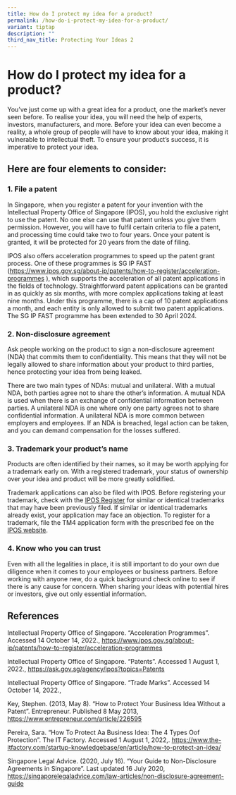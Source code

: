 ```yaml
---
title: How do I protect my idea for a product?
permalink: /how-do-i-protect-my-idea-for-a-product/
variant: tiptap
description: ""
third_nav_title: Protecting Your Ideas 2
---
```

<h1>How do I protect my idea for a product?&nbsp;</h1>
<p>You’ve just come up with a great idea for a product, one the market’s
never seen before. To realise your idea, you will need the help of experts,
investors, manufacturers, and more. Before your idea can even become a
reality, a whole group of people will have to know about your idea, making
it vulnerable to intellectual theft. To ensure your product’s success,
it is imperative to protect your idea.&nbsp;</p>
<h2>Here are four elements to consider:&nbsp;</h2>
<h3>1. File a patent&nbsp;&nbsp;</h3>
<p>In Singapore, when you register a patent for your invention with the Intellectual
Property Office of Singapore (IPOS), you hold the exclusive right to use
the patent. No one else can use that patent unless you give them permission.
However, you will have to fulfil certain criteria to file a patent, and
processing time could take two to four years. Once your patent is granted,
it will be protected for 20 years from the date of filing.&nbsp;&nbsp;</p>
<p>IPOS also offers acceleration programmes to speed up the patent grant
process. One of these programmes is SG IP FAST (<a href="https://www.ipos.gov.sg/about-ip/patents/how-to-register/acceleration-programmes" rel="noopener noreferrer nofollow" target="_blank"><u>https://www.ipos.gov.sg/about-ip/patents/how-to-register/acceleration-programmes</u></a> ),
which supports the acceleration of all patent applications in the fields
of technology. Straightforward patent applications can be granted in as
quickly as six months, with more complex applications taking at least nine
months. Under this programme, there is a cap of 10 patent applications
a month, and each entity is only allowed to submit two patent applications.
The SG IP FAST programme has been extended to 30 April 2024.&nbsp;</p>
<h3>2. Non-disclosure agreement&nbsp;</h3>
<p>Ask people working on the product to sign a non-disclosure agreement (NDA)
that commits them to confidentiality. This means that they will not be
legally allowed to share information about your product to third parties,
hence protecting your idea from being leaked.&nbsp;</p>
<p>There are two main types of NDAs: mutual and unilateral. With a mutual
NDA, both parties agree not to share the other’s information. A mutual
NDA is used when there is an exchange of confidential information between
parties. A unilateral NDA is one where only one party agrees not to share
confidential information. A unilateral NDA is more common between employers
and employees. If an NDA is breached, legal action can be taken, and you
can demand compensation for the losses suffered.&nbsp;&nbsp;</p>
<h3>3. Trademark your product’s name&nbsp;</h3>
<p>Products are often identified by their names, so it may be worth applying
for a trademark early on. With a registered trademark, your status of ownership
over your idea and product will be more greatly solidified.&nbsp;</p>
<p>Trademark applications can also be filed with IPOS. Before registering
your trademark, check with the <a href="https://digitalhub.ipos.gov.sg/FAMN/process/IP4SG/MN_Index" rel="noopener noreferrer nofollow" target="_blank"><u>IPOS Register</u></a> for
similar or identical trademarks that may have been previously filed. If
similar or identical trademarks already exist, your application may face
an objection. To register for a trademark, file the TM4 application form
with the prescribed fee on the <a href="https://www.ipos.gov.sg/about-ip/trade-marks/managing-trade-marks/forms-fees" rel="noopener noreferrer nofollow" target="_blank"><u>IPOS website</u></a>.&nbsp;</p>
<h3>4. Know who you can trust&nbsp;&nbsp;</h3>
<p>Even with all the legalities in place, it is still important to do your
own due diligence when it comes to your employees or business partners.
Before working with anyone new, do a quick background check online to see
if there is any cause for concern. When sharing your ideas with potential
hires or investors, give out only essential information.&nbsp;</p>
<h2>References&nbsp;</h2>
<p>Intellectual Property Office of Singapore. “Acceleration Programmes”.
Accessed 14 October 14, 2022., <a href="https://www.ipos.gov.sg/about-ip/patents/how-to-register/acceleration-programmes" rel="noopener noreferrer nofollow" target="_blank"><u>https://www.ipos.gov.sg/about-ip/patents/how-to-register/acceleration-programmes</u></a>&nbsp;</p>
<p>Intellectual Property Office of Singapore. “Patents”. Accessed 1 August
1, 2022., <a href="https://www.ipos.gov.sg/about-ip/patents/how-to-register/acceleration-programmes" rel="noopener noreferrer nofollow" target="_blank"><u>https://ask.gov.sg/agency/ipos?topics=Patents</u></a>&nbsp;</p>
<p>Intellectual Property Office of Singapore. “Trade Marks”. Accessed 14
October 14, 2022., &nbsp;</p>
<p>Key, Stephen. (2013, May 8). “How to Protect Your Business Idea Without
a Patent”. Entrepreneur. Published 8 May 2013, <a href="https://www.ipos.gov.sg/about-ip/patents/how-to-register/acceleration-programmes" rel="noopener noreferrer nofollow" target="_blank"><u>https://www.entrepreneur.com/article/226595</u></a>&nbsp;</p>
<p>Pereira, Sara. “How To Protect Aa Business Idea: The 4 Types Oof Protection”.
The IT Factory. Accessed 1 August 1, 2022,. <a href="https://www.ipos.gov.sg/about-ip/patents/how-to-register/acceleration-programmes" rel="noopener noreferrer nofollow" target="_blank"><u>https://www.the-itfactory.com/startup-knowledgebase/en/article/how-to-protect-an-idea/</u></a>&nbsp;</p>
<p>Singapore Legal Advice. (2020, July 16). “Your Guide to Non-Disclosure
Agreements in Singapore”. Last updated 16 July 2020, <a href="https://www.ipos.gov.sg/about-ip/patents/how-to-register/acceleration-programmes" rel="noopener noreferrer nofollow" target="_blank"><u>https://singaporelegaladvice.com/law-articles/non-disclosure-agreement-guide</u></a>
</p>